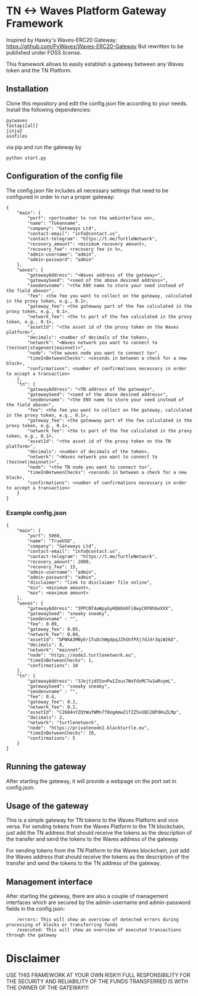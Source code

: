 # TN <-> Waves Platform Gateway Framework

Inspired by Hawky's Waves-ERC20 Gateway: https://github.com/PyWaves/Waves-ERC20-Gateway
But rewritten to be published under FOSS license.

This framework allows to easily establish a gateway between any Waves token and the
TN Platform.
## Installation
Clone this repository and edit the config.json file according to your needs. Install the following dependencies:
```
pycwaves
fastapi[all]
jinja2
aiofiles
```
via pip and run the gateway by
```
python start.py
```
## Configuration of the config file
The config.json file includes all necessary settings that need to be configured in order to run a proper gateway:
```
{
    "main": {
        "port": <portnumber to run the webinterface on>,
        "name": "Tokenname",
        "company": "Gateways Ltd",
        "contact-email": "info@contact.us",
        "contact-telegram": "https://t.me/TurtleNetwork",
        "recovery_amount": <minimum recovery amount>,
        "recovery_fee": <recovery fee in %>,
        "admin-username": "admin",
        "admin-password": "admin"
    },
    "waves": {
        "gatewayAddress": "<Waves address of the gateway>",
        "gatewaySeed": "<seed of the above devined address>",
        "seedenvname": "<the ENV name to store your seed instead of the field above>",
        "fee": <the fee you want to collect on the gateway, calculated in the proxy token, e.g., 0.1>,
        "gateway_fee": <the gatewway part of the fee calculated in the proxy token, e.g., 0.1>,
        "network_fee": <the tx part of the fee calculated in the proxy token, e.g., 0.1>,
        "assetId": "<the asset id of the proxy token on the Waves platform>",
        "decimals": <number of decimals of the token>,
        "network": "<Waves network you want to connect to (testnet|stagenent|mainnet)>",
        "node": "<the waves node you want to connect to>",
        "timeInBetweenChecks": <seconds in between a check for a new block>,
        "confirmations": <number of confirmations necessary in order to accept a transaction>
    },
    "tn": {
        "gatewayAddress": "<TN address of the gateway>",
        "gatewaySeed": "<seed of the above devined address>",
        "seedenvname": "<the ENV name to store your seed instead of the field above>",
        "fee": <the fee you want to collect on the gateway, calculated in the proxy token, e.g., 0.1>,
        "gateway_fee": <the gatewway part of the fee calculated in the proxy token, e.g., 0.1>,
        "network_fee": <the tx part of the fee calculated in the proxy token, e.g., 0.1>,
        "assetId": "<the asset id of the proxy token on the TN platform>",
        "decimals": <number of decimals of the token>,
        "network": "<Waves network you want to connect to (testnet|mainnet)>",
        "node": "<the TN node you want to connect to>",
        "timeInBetweenChecks": <seconds in between a check for a new block>,
        "confirmations": <number of confirmations necessary in order to accept a transaction>
    }
}
```

### Example config.json
```
{
    "main": {
        "port": 5060,
        "name": "TrueUSD",
        "company": "Gateways Ltd",
        "contact-email": "info@contact.us",
        "contact-telegram": "https://t.me/TurtleNetwork",
        "recovery_amount": 2000,
        "recovery_fee": 15,
        "admin-username": "admin",
        "admin-password": "admin",
        "disclaimer": "link to disclaimer file online",
        "min": <minimum amount>,
        "max": <maximum amount>
    },
    "waves": {
        "gatewayAddress": "3PPCNT4wWpyGyHQ6bkKFi8wyCKP8hbeXXX",
        "gatewaySeed": "sneaky sneaky",
        "seedenvname" : "",
        "fee": 0.09,
        "gateway_fee": 0.05,
        "network_fee": 0.04,
        "assetId": "bPWkA3MNyEr1TuDchWgdpqJZhGhfPXj7dJdr3qiW2kD",
        "decimals": 8,
        "network": "mainnet",
        "node": "https://node3.turtlenetwork.eu",
        "timeInBetweenChecks": 1,
        "confirmations": 10
    },
    "tn": {
        "gatewayAddress": "3Jejtjd55onPw1Zous7WxFdxMCTw1wRvymL",
        "gatewaySeed": "sneaky sneaky",
        "seedenvname" : "",
        "fee": 0.4,
        "gateway_fee": 0.2,
        "network_fee": 0.2,
        "assetId": "C2684nYZQtWufWMn7f8ogAmwZ1fZZ5vUQC28PdHuZLMp",
        "decimals": 2,
        "network": "turtlenetwork",
        "node": "https://privatenode2.blackturtle.eu",
        "timeInBetweenChecks": 10,
        "confirmations": 5
    }
}
```

## Running the gateway
After starting the gateway, it will provide a webpage on the port set in config.json.

## Usage of the gateway
This is a simple gateway for TN tokens to the Waves Platform and vice versa. For sending tokens from the Waves Platform to the TN blockchain, just add the TN address that should receive the tokens as the description of the transfer and send the tokens to the Waves address of the gateway.

For sending tokens from the TN Platform to the Waves blockchain, just add the Waves address that should receive the tokens as the description of the transfer and send the tokens to the TN address of the gateway.

## Management interface
After starting the gateway, there are also a couple of management interfaces which are secured by the admin-username and admin-password fields in the config.json:
```
    /errors: This will show an overview of detected errors during processing of blocks or transferring funds
    /executed: This will show an overview of executed transactions through the gateway
```

# Disclaimer
USE THIS FRAMEWORK AT YOUR OWN RISK!!! FULL RESPONSIBILITY FOR THE SECURITY AND RELIABILITY OF THE FUNDS TRANSFERRED IS WITH THE OWNER OF THE GATEWAY!!!

